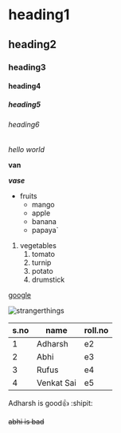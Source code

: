 # heading1
## heading2
### heading3
#### heading4
##### heading5
###### heading6

*hello world*

**van**

***vase***

* fruits
  * mango
  * apple
  * banana
  * papaya` 
  
1. vegetables
    1. tomato
    2. turnip
    3. potato
    4. drumstick



[google](https://www.google.com/)

![strangerthings](https://upload.wikimedia.org/wikipedia/en/thumb/7/7a/ST3LambertPoster.png/220px-ST3LambertPoster.png)


s.no|name|roll.no
-----|----|------
1|Adharsh|e2
2|Abhi|e3
3|Rufus|e4
4|Venkat Sai|e5

Adharsh is good:+1: :shipit:

~~abhi is bad~~
  
  
  
